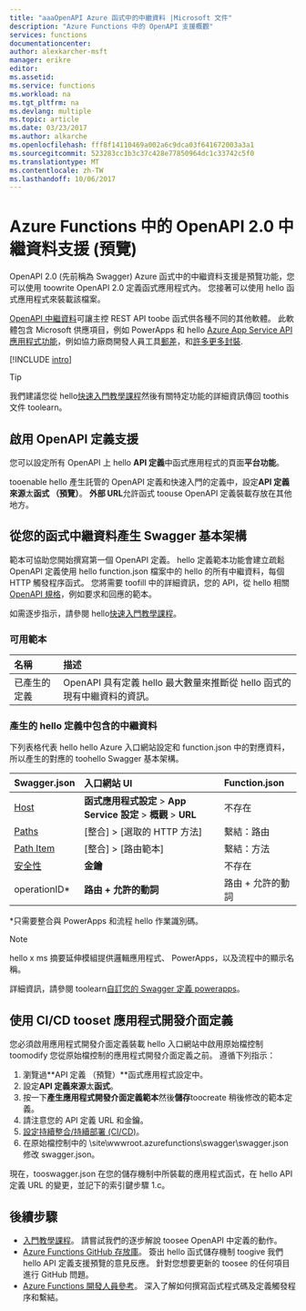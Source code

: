 ```yaml
---
title: "aaaOpenAPI Azure 函式中的中繼資料 |Microsoft 文件"
description: "Azure Functions 中的 OpenAPI 支援概觀"
services: functions
documentationcenter: 
author: alexkarcher-msft
manager: erikre
editor: 
ms.assetid: 
ms.service: functions
ms.workload: na
ms.tgt_pltfrm: na
ms.devlang: multiple
ms.topic: article
ms.date: 03/23/2017
ms.author: alkarche
ms.openlocfilehash: fff8f14110469a002a6c9dca03f641672003a3a1
ms.sourcegitcommit: 523283cc1b3c37c428e77850964dc1c33742c5f0
ms.translationtype: MT
ms.contentlocale: zh-TW
ms.lasthandoff: 10/06/2017
---
```

# <a name="openapi-20-metadata-support-in-azure-functions-preview"></a>Azure Functions 中的 OpenAPI 2.0 中繼資料支援 (預覽)
OpenAPI 2.0 (先前稱為 Swagger) Azure 函式中的中繼資料支援是預覽功能，您可以使用 toowrite OpenAPI 2.0 定義函式應用程式內。 您接著可以使用 hello 函式應用程式來裝載該檔案。

[OpenAPI 中繼資料](http://swagger.io/)可讓主控 REST API toobe 函式供各種不同的其他軟體。 此軟體包含 Microsoft 供應項目，例如 PowerApps 和 hello [Azure App Service API 應用程式功能](https://docs.microsoft.com/azure/app-service-api/app-service-api-dotnet-get-started#a-idcodegena-generate-client-code-for-the-data-tier)，例如協力廠商開發人員工具[郵差](https://www.getpostman.com/docs/importing_swagger)，和[許多更多封裝](http://swagger.io/tools/).

[!INCLUDE [intro](../../includes/functions-bindings-intro.md)]

>[!TIP]
>我們建議您從 hello[快速入門教學課程](./functions-api-definition-getting-started.md)然後有關特定功能的詳細資訊傳回 toothis 文件 toolearn。

## <a name="enable"></a>啟用 OpenAPI 定義支援
您可以設定所有 OpenAPI 上 hello **API 定義**中函式應用程式的頁面**平台功能**。

tooenable hello 產生託管的 OpenAPI 定義和快速入門的定義中，設定**API 定義來源**太**函式 （預覽）**。 **外部 URL**允許函式 toouse OpenAPI 定義裝載存放在其他地方。

## <a name="generate-definition"></a> 從您的函式中繼資料產生 Swagger 基本架構
範本可協助您開始撰寫第一個 OpenAPI 定義。 hello 定義範本功能會建立疏鬆 OpenAPI 定義使用 hello function.json 檔案中的 hello 的所有中繼資料，每個 HTTP 觸發程序函式。 您將需要 toofill 中的詳細資訊，您的 API，從 hello 相關[OpenAPI 規格](http://swagger.io/specification/)，例如要求和回應的範本。

如需逐步指示，請參閱 hello[快速入門教學課程](./functions-api-definition-getting-started.md)。

### <a name="templates"></a>可用範本

|名稱| 描述 |
|:-----|:-----|
|已產生的定義|OpenAPI 具有定義 hello 最大數量來推斷從 hello 函式的現有中繼資料的資訊。|

### <a name="quickstart-details"></a>產生的 hello 定義中包含的中繼資料

下列表格代表 hello hello Azure 入口網站設定和 function.json 中的對應資料，所以產生的對應的 toohello Swagger 基本架構。

|Swagger.json|入口網站 UI|Function.json|
|:----|:-----|:-----|
|[Host](http://swagger.io/specification/#fixed-fields-15)|**函式應用程式設定** > **App Service 設定** > **概觀** > **URL**|不存在
|[Paths](http://swagger.io/specification/#paths-object-29)|[整合] > [選取的 HTTP 方法]|繫結：路由
|[Path Item](http://swagger.io/specification/#path-item-object-32)|[整合] > [路由範本]|繫結：方法
|[安全性](http://swagger.io/specification/#security-scheme-object-112)|**金鑰**|不存在|
|operationID*|**路由 + 允許的動詞**|路由 + 允許的動詞|

\*只需要整合與 PowerApps 和流程 hello 作業識別碼。
> [!NOTE]
> hello x ms 摘要延伸模組提供邏輯應用程式、 PowerApps，以及流程中的顯示名稱。
>
> 詳細資訊，請參閱 toolearn[自訂您的 Swagger 定義 powerapps](https://powerapps.microsoft.com/tutorials/customapi-how-to-swagger/)。

## <a name="CICD"></a>使用 CI/CD tooset 應用程式開發介面定義

 您必須啟用應用程式開發介面定義裝載 hello 入口網站中啟用原始檔控制 toomodify 您從原始檔控制的應用程式開發介面定義之前。 遵循下列指示：

1. 瀏覽過**API 定義 （預覽）**函式應用程式設定中。
  1. 設定**API 定義來源**太**函式**。
  1. 按一下**產生應用程式開發介面定義範本**然後**儲存**toocreate 稍後修改的範本定義。
  1. 請注意您的 API 定義 URL 和金鑰。
1. [設定持續整合/持續部署 (CI/CD)](https://docs.microsoft.com/azure/azure-functions/functions-continuous-deployment#continuous-deployment-requirements)。
2. 在原始檔控制中的 \site\wwwroot\.azurefunctions\swagger\swagger.json 修改 swagger.json。

現在，tooswagger.json 在您的儲存機制中所裝載的應用程式函式，在 hello API 定義 URL 的變更，並記下的索引鍵步驟 1.c。

## <a name="next-steps"></a>後續步驟
* [入門教學課程](functions-api-definition-getting-started.md)。 請嘗試我們的逐步解說 toosee OpenAPI 中定義的動作。
* [Azure Functions GitHub 存放庫](https://github.com/Azure/Azure-Functions/)。 簽出 hello 函式儲存機制 toogive 我們 hello API 定義支援預覽的意見反應。 針對您想要更新的 toosee 的任何項目進行 GitHub 問題。
* [Azure Functions 開發人員參考](functions-reference.md)。 深入了解如何撰寫函式程式碼及定義觸發程序和繫結。
